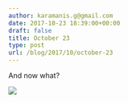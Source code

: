 ```yaml
---
author: karamanis.g@gmail.com
date: 2017-10-23 18:39:00+00:00
draft: false
title: October 23
type: post
url: /blog/2017/10/october-23
---
```


And now what?



  
   ![](/images/2017-10-23-201710october-23/IMG_2485.jpg)

  


